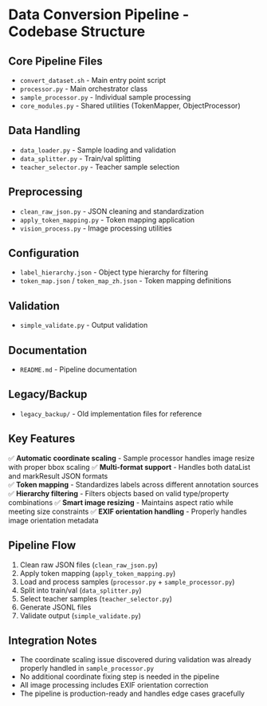 # Data Conversion Pipeline - Codebase Structure

## Core Pipeline Files
- `convert_dataset.sh` - Main entry point script
- `processor.py` - Main orchestrator class
- `sample_processor.py` - Individual sample processing
- `core_modules.py` - Shared utilities (TokenMapper, ObjectProcessor)

## Data Handling
- `data_loader.py` - Sample loading and validation
- `data_splitter.py` - Train/val splitting
- `teacher_selector.py` - Teacher sample selection

## Preprocessing
- `clean_raw_json.py` - JSON cleaning and standardization
- `apply_token_mapping.py` - Token mapping application
- `vision_process.py` - Image processing utilities

## Configuration
- `label_hierarchy.json` - Object type hierarchy for filtering
- `token_map.json` / `token_map_zh.json` - Token mapping definitions

## Validation
- `simple_validate.py` - Output validation

## Documentation
- `README.md` - Pipeline documentation

## Legacy/Backup
- `legacy_backup/` - Old implementation files for reference

## Key Features
✅ **Automatic coordinate scaling** - Sample processor handles image resize with proper bbox scaling
✅ **Multi-format support** - Handles both dataList and markResult JSON formats  
✅ **Token mapping** - Standardizes labels across different annotation sources
✅ **Hierarchy filtering** - Filters objects based on valid type/property combinations
✅ **Smart image resizing** - Maintains aspect ratio while meeting size constraints
✅ **EXIF orientation handling** - Properly handles image orientation metadata

## Pipeline Flow
1. Clean raw JSON files (`clean_raw_json.py`)
2. Apply token mapping (`apply_token_mapping.py`)
3. Load and process samples (`processor.py` + `sample_processor.py`)
4. Split into train/val (`data_splitter.py`)
5. Select teacher samples (`teacher_selector.py`)
6. Generate JSONL files
7. Validate output (`simple_validate.py`)

## Integration Notes
- The coordinate scaling issue discovered during validation was already properly handled in `sample_processor.py`
- No additional coordinate fixing step is needed in the pipeline
- All image processing includes EXIF orientation correction
- The pipeline is production-ready and handles edge cases gracefully

